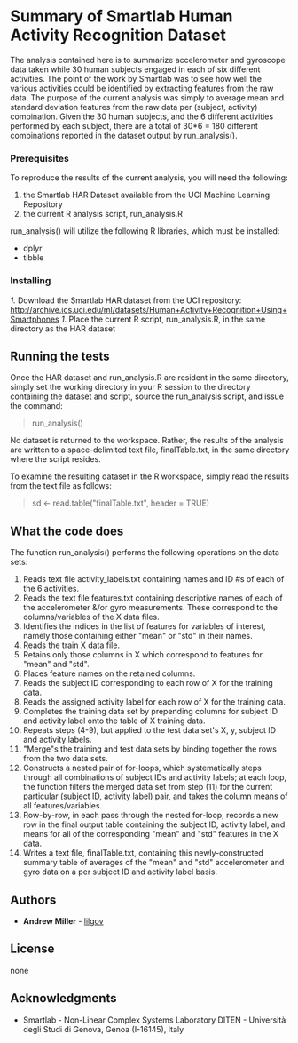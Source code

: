 # Summary of Smartlab Human Activity Recognition Dataset

The analysis contained here is to summarize accelerometer and gyroscope data taken
while 30 human subjects engaged in each of six different activities.  The point of
the work by Smartlab was to see how well the various activities could be identified
by extracting features from the raw data.  The purpose of the current analysis was
simply to average mean and standard deviation features from the raw data per
(subject, activity) combination.  Given the 30 human subjects, and the 6 different
activities performed by each subject, there are a total of 30*6 = 180 different
combinations reported in the dataset output by run_analysis().


### Prerequisites

To reproduce the results of the current analysis, you will need the following:
1.  the Smartlab HAR Dataset available from the UCI Machine Learning Repository
2.  the current R analysis script, run_analysis.R

run_analysis() will utilize the following R libraries, which must be installed:
*  dplyr
*  tibble


### Installing

*1.*  Download the Smartlab HAR dataset from the UCI repository:
http://archive.ics.uci.edu/ml/datasets/Human+Activity+Recognition+Using+Smartphones
*1.*  Place the current R script, run_analysis.R, in the same directory as the HAR dataset


## Running the tests

Once the HAR dataset and run_analysis.R are resident in the same directory, simply set the
working directory in your R session to the directory containing the dataset and script,
source the run_analysis script, and issue the command:

> run_analysis()

No dataset is returned to the workspace.  Rather, the results of the analysis are written
to a space-delimited text file, finalTable.txt, in the same directory where the script resides.

To examine the resulting dataset in the R workspace, simply read the results from the text file
as follows:
> sd <- read.table("finalTable.txt", header = TRUE)


## What the code does

The function run_analysis() performs the following operations on the data sets:
1.  Reads text file  activity_labels.txt  containing names and ID #s of each of the
6 activities.
2.  Reads the text file  features.txt  containing descriptive names of each of the
accelerometer &/or gyro measurements.  These correspond to the columns/variables
of the X data files.
3.  Identifies the indices in the list of features for variables of interest, namely
those containing either "mean" or "std" in their names.
1.  Reads the train X data file.
1.  Retains only those columns in X which correspond to features for "mean" and "std".
1.  Places feature names on the retained columns.
1.  Reads the subject ID corresponding to each row of X for the training data.
1.  Reads the assigned activity label for each row of X for the training data.
1.  Completes the training data set by prepending columns for subject ID and activity label
onto the table of X training data.
1.  Repeats steps (4-9), but applied to the test data set's X, y, subject ID and
activity labels.
1.  "Merge"s the training and test data sets by binding together the rows from the
two data sets.
1.  Constructs a nested pair of for-loops, which systematically steps through all
combinations of subject IDs and activity labels;
at each loop, the function filters the merged data set from step (11) for the current
particular (subject ID, activity label) pair, and takes the column means of all
features/variables.
1.  Row-by-row, in each pass through the nested for-loop, records a new row in the final
output table containing the subject ID, activity label, and means for all of the
corresponding "mean" and "std" features in the X data.
1.  Writes a text file, finalTable.txt, containing this newly-constructed summary table
of averages of the "mean" and "std" accelerometer and gyro data on a per subject ID and
activity label basis.


## Authors

* **Andrew Miller** - [lilgov](https://github.com/lilgov)


## License

none

## Acknowledgments

* Smartlab - Non-Linear Complex Systems Laboratory
DITEN - Università degli Studi di Genova, Genoa (I-16145), Italy

